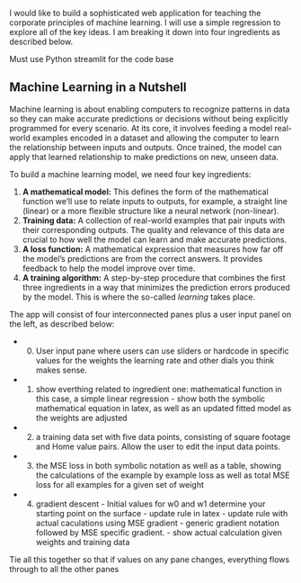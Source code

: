 I would like to build a sophisticated web application for teaching the corporate principles of machine learning. I will use a simple regression to explore all of the key ideas. I am breaking it down into four ingredients as described below.

Must use Python streamlit for the code base 

## Machine Learning in a Nutshell

Machine learning is about enabling computers to recognize patterns in data so they can make accurate predictions or decisions without being explicitly programmed for every scenario. At its core, it involves feeding a model real-world examples encoded in a dataset and allowing the computer to learn the relationship between inputs and outputs. Once trained, the model can apply that learned relationship to make predictions on new, unseen data.

To build a machine learning model, we need four key ingredients:

1.  **A mathematical model:** This defines the form of the mathematical function we’ll use to relate inputs to outputs, for example, a straight line (linear) or a more flexible structure like a neural network (non-linear).
2.  **Training data:** A collection of real-world examples that pair inputs with their corresponding outputs. The quality and relevance of this data are crucial to how well the model can learn and make accurate predictions.
3.  **A loss function:** A mathematical expression that measures how far off the model’s predictions are from the correct answers. It provides feedback to help the model improve over time.
4.  **A training algorithm:** A step-by-step procedure that combines the first three ingredients in a way that minimizes the prediction errors produced by the model. This is where the so-called *learning* takes place.

The app will consist of four interconnected panes plus a user input panel on the left, as described below:
  -  0. User input pane where users can use sliders or hardcode in specific values for the weights the learning rate and other dials you think makes sense.
  -  1. show everthing related to ingredient one: mathematical function in this case, a simple linear regression 
    - show both the symbolic mathematical equation in latex, as well as an updated fitted model as the weights are adjusted
  -  2. a training data set with five data points, consisting of square footage and Home value pairs. Allow the user to edit the input data points.
  -  3. the MSE loss in both symbolic notation as well as a table, showing the calculations of the example by example loss as well as total MSE loss for all examples for a given set of weight
  -  4. gradient descent
    - Initial values for w0 and w1 determine your starting point on the surface
    - update rule in latex
    - update rule with actual caculations using MSE gradient
    - generic gradient notation followed by MSE specific gradient. 
    - show actual calculation given weights and training data
    
    
Tie all this together so that if values on any pane changes, everything flows through to all the other panes
